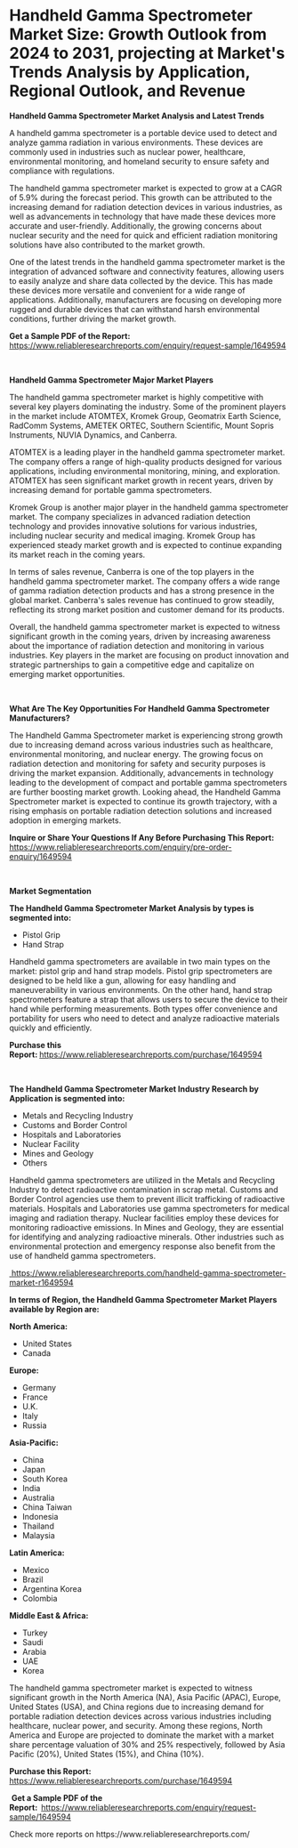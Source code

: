 <p><h1>Handheld Gamma Spectrometer Market Size: Growth Outlook from 2024 to 2031, projecting at Market's Trends Analysis by Application, Regional Outlook, and Revenue</h1></p><p><strong>Handheld Gamma Spectrometer Market Analysis and Latest Trends</strong></p>
<p><p>A handheld gamma spectrometer is a portable device used to detect and analyze gamma radiation in various environments. These devices are commonly used in industries such as nuclear power, healthcare, environmental monitoring, and homeland security to ensure safety and compliance with regulations.</p><p>The handheld gamma spectrometer market is expected to grow at a CAGR of 5.9% during the forecast period. This growth can be attributed to the increasing demand for radiation detection devices in various industries, as well as advancements in technology that have made these devices more accurate and user-friendly. Additionally, the growing concerns about nuclear security and the need for quick and efficient radiation monitoring solutions have also contributed to the market growth.</p><p>One of the latest trends in the handheld gamma spectrometer market is the integration of advanced software and connectivity features, allowing users to easily analyze and share data collected by the device. This has made these devices more versatile and convenient for a wide range of applications. Additionally, manufacturers are focusing on developing more rugged and durable devices that can withstand harsh environmental conditions, further driving the market growth.</p></p>
<p><strong>Get a Sample PDF of the Report:&nbsp;</strong> <a href="https://www.reliableresearchreports.com/enquiry/request-sample/1649594">https://www.reliableresearchreports.com/enquiry/request-sample/1649594</a></p>
<p>&nbsp;</p>
<p><strong>Handheld Gamma Spectrometer Major Market Players</strong></p>
<p><p>The handheld gamma spectrometer market is highly competitive with several key players dominating the industry. Some of the prominent players in the market include ATOMTEX, Kromek Group, Geomatrix Earth Science, RadComm Systems, AMETEK ORTEC, Southern Scientific, Mount Sopris Instruments, NUVIA Dynamics, and Canberra.</p><p>ATOMTEX is a leading player in the handheld gamma spectrometer market. The company offers a range of high-quality products designed for various applications, including environmental monitoring, mining, and exploration. ATOMTEX has seen significant market growth in recent years, driven by increasing demand for portable gamma spectrometers.</p><p>Kromek Group is another major player in the handheld gamma spectrometer market. The company specializes in advanced radiation detection technology and provides innovative solutions for various industries, including nuclear security and medical imaging. Kromek Group has experienced steady market growth and is expected to continue expanding its market reach in the coming years.</p><p>In terms of sales revenue, Canberra is one of the top players in the handheld gamma spectrometer market. The company offers a wide range of gamma radiation detection products and has a strong presence in the global market. Canberra's sales revenue has continued to grow steadily, reflecting its strong market position and customer demand for its products.</p><p>Overall, the handheld gamma spectrometer market is expected to witness significant growth in the coming years, driven by increasing awareness about the importance of radiation detection and monitoring in various industries. Key players in the market are focusing on product innovation and strategic partnerships to gain a competitive edge and capitalize on emerging market opportunities.</p></p>
<p>&nbsp;</p>
<p><strong>What Are The Key Opportunities For Handheld Gamma Spectrometer Manufacturers?</strong></p>
<p><p>The Handheld Gamma Spectrometer market is experiencing strong growth due to increasing demand across various industries such as healthcare, environmental monitoring, and nuclear energy. The growing focus on radiation detection and monitoring for safety and security purposes is driving the market expansion. Additionally, advancements in technology leading to the development of compact and portable gamma spectrometers are further boosting market growth. Looking ahead, the Handheld Gamma Spectrometer market is expected to continue its growth trajectory, with a rising emphasis on portable radiation detection solutions and increased adoption in emerging markets.</p></p>
<p><strong>Inquire or Share Your Questions If Any Before Purchasing This Report:</strong> <a href="https://www.reliableresearchreports.com/enquiry/pre-order-enquiry/1649594">https://www.reliableresearchreports.com/enquiry/pre-order-enquiry/1649594</a></p>
<p>&nbsp;</p>
<p><strong>Market Segmentation</strong></p>
<p><strong>The Handheld Gamma Spectrometer Market Analysis by types is segmented into:</strong></p>
<p><ul><li>Pistol Grip</li><li>Hand Strap</li></ul></p>
<p><p>Handheld gamma spectrometers are available in two main types on the market: pistol grip and hand strap models. Pistol grip spectrometers are designed to be held like a gun, allowing for easy handling and maneuverability in various environments. On the other hand, hand strap spectrometers feature a strap that allows users to secure the device to their hand while performing measurements. Both types offer convenience and portability for users who need to detect and analyze radioactive materials quickly and efficiently.</p></p>
<p><strong>Purchase this Report:&nbsp;</strong><a href="https://www.reliableresearchreports.com/purchase/1649594">https://www.reliableresearchreports.com/purchase/1649594</a></p>
<p>&nbsp;</p>
<p><strong>The Handheld Gamma Spectrometer Market Industry Research by Application is segmented into:</strong></p>
<p><ul><li>Metals and Recycling Industry</li><li>Customs and Border Control</li><li>Hospitals and Laboratories</li><li>Nuclear Facility</li><li>Mines and Geology</li><li>Others</li></ul></p>
<p><p>Handheld gamma spectrometers are utilized in the Metals and Recycling Industry to detect radioactive contamination in scrap metal. Customs and Border Control agencies use them to prevent illicit trafficking of radioactive materials. Hospitals and Laboratories use gamma spectrometers for medical imaging and radiation therapy. Nuclear facilities employ these devices for monitoring radioactive emissions. In Mines and Geology, they are essential for identifying and analyzing radioactive minerals. Other industries such as environmental protection and emergency response also benefit from the use of handheld gamma spectrometers.</p></p>
<p><a href="https://www.reliableresearchreports.com/handheld-gamma-spectrometer-market-r1649594">&nbsp;https://www.reliableresearchreports.com/handheld-gamma-spectrometer-market-r1649594</a></p>
<p><strong>In terms of Region, the Handheld Gamma Spectrometer Market Players available by Region are:</strong></p>
<p>
    <p> <strong> North America: </strong>
        <ul>
            <li>United States</li>
            <li>Canada</li>
        </ul>
        </p> 
    <p> <strong> Europe: </strong>
        <ul>
            <li>Germany</li>
            <li>France</li>
            <li>U.K.</li>
            <li>Italy</li>
            <li>Russia</li>
        </ul>
        </p> 
    <p> <strong> Asia-Pacific: </strong>
        <ul>
            <li>China</li>
            <li>Japan</li>
            <li>South Korea</li>
            <li>India</li>
            <li>Australia</li>
            <li>China Taiwan</li>
            <li>Indonesia</li>
            <li>Thailand</li>
            <li>Malaysia</li>
        </ul>
        </p> 
    <p> <strong> Latin America: </strong>
        <ul>
            <li>Mexico</li>
            <li>Brazil</li>
            <li>Argentina Korea</li>
            <li>Colombia</li>
        </ul>
        </p> 
    <p> <strong> Middle East & Africa: </strong>
        <ul>
            <li>Turkey</li>
            <li>Saudi</li>
            <li>Arabia</li>
            <li>UAE</li>
            <li>Korea</li>
        </ul>
    </p>
    </p>
<p><p>The handheld gamma spectrometer market is expected to witness significant growth in the North America (NA), Asia Pacific (APAC), Europe, United States (USA), and China regions due to increasing demand for portable radiation detection devices across various industries including healthcare, nuclear power, and security. Among these regions, North America and Europe are projected to dominate the market with a market share percentage valuation of 30% and 25% respectively, followed by Asia Pacific (20%), United States (15%), and China (10%).</p></p>
<p><strong>Purchase this Report: </strong><a href="https://www.reliableresearchreports.com/purchase/1649594">https://www.reliableresearchreports.com/purchase/1649594</a></p>
<p>&nbsp;<strong>Get a Sample PDF of the Report:&nbsp;&nbsp;</strong><a href="https://www.reliableresearchreports.com/enquiry/request-sample/1649594">https://www.reliableresearchreports.com/enquiry/request-sample/1649594</a></p>
<p><strong></strong></p>
<p>Check more reports on https://www.reliableresearchreports.com/</p>